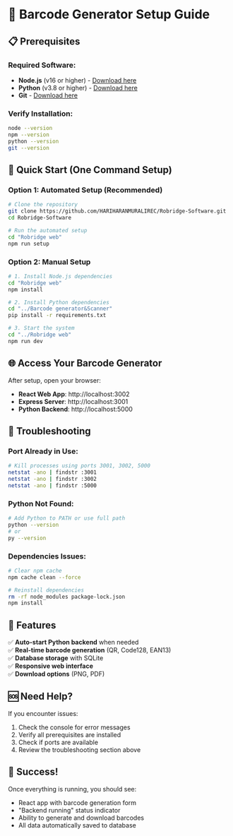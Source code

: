 # 🚀 Barcode Generator Setup Guide

## 📋 Prerequisites

### **Required Software:**
- **Node.js** (v16 or higher) - [Download here](https://nodejs.org/)
- **Python** (v3.8 or higher) - [Download here](https://python.org/)
- **Git** - [Download here](https://git-scm.com/)

### **Verify Installation:**
```bash
node --version
npm --version
python --version
git --version
```

## 🎯 Quick Start (One Command Setup)

### **Option 1: Automated Setup (Recommended)**
```bash
# Clone the repository
git clone https://github.com/HARIHARANMURALIREC/Robridge-Software.git
cd Robridge-Software

# Run the automated setup
cd "Robridge web"
npm run setup
```

### **Option 2: Manual Setup**
```bash
# 1. Install Node.js dependencies
cd "Robridge web"
npm install

# 2. Install Python dependencies
cd "../Barcode generator&Scanner"
pip install -r requirements.txt

# 3. Start the system
cd "../Robridge web"
npm run dev
```

## 🌐 Access Your Barcode Generator

After setup, open your browser:
- **React Web App**: http://localhost:3002
- **Express Server**: http://localhost:3001
- **Python Backend**: http://localhost:5000

## 🔧 Troubleshooting

### **Port Already in Use:**
```bash
# Kill processes using ports 3001, 3002, 5000
netstat -ano | findstr :3001
netstat -ano | findstr :3002
netstat -ano | findstr :5000
```

### **Python Not Found:**
```bash
# Add Python to PATH or use full path
python --version
# or
py --version
```

### **Dependencies Issues:**
```bash
# Clear npm cache
npm cache clean --force

# Reinstall dependencies
rm -rf node_modules package-lock.json
npm install
```

## 📱 Features

✅ **Auto-start Python backend** when needed  
✅ **Real-time barcode generation** (QR, Code128, EAN13)  
✅ **Database storage** with SQLite  
✅ **Responsive web interface**  
✅ **Download options** (PNG, PDF)  

## 🆘 Need Help?

If you encounter issues:
1. Check the console for error messages
2. Verify all prerequisites are installed
3. Check if ports are available
4. Review the troubleshooting section above

## 🎉 Success!

Once everything is running, you should see:
- React app with barcode generation form
- "Backend running" status indicator
- Ability to generate and download barcodes
- All data automatically saved to database
